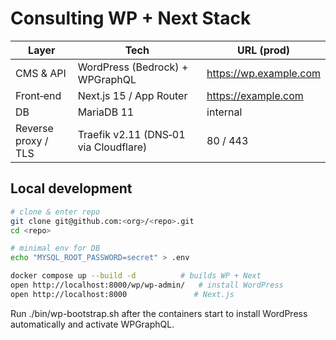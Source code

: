 # Consulting WP + Next Stack

| Layer | Tech | URL (prod) |
|-------|------|------------|
| CMS & API | WordPress (Bedrock) + WPGraphQL | https://wp.example.com |
| Front‑end | Next.js 15 / App Router | https://example.com |
| DB | MariaDB 11 | internal |
| Reverse proxy / TLS | Traefik v2.11 (DNS‑01 via Cloudflare) | 80 / 443 |

## Local development

```bash
# clone & enter repo
git clone git@github.com:<org>/<repo>.git
cd <repo>

# minimal env for DB
echo "MYSQL_ROOT_PASSWORD=secret" > .env

docker compose up --build -d          # builds WP + Next
open http://localhost:8000/wp/wp-admin/   # install WordPress
open http://localhost:8000               # Next.js
```

Run ./bin/wp-bootstrap.sh after the containers start to install WordPress
automatically and activate WPGraphQL.
